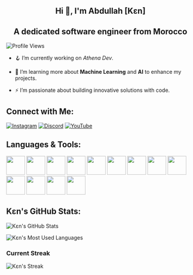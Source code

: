 <div align="center">

## Hi 👋, I'm Abdullah [Kɛn] 

## **A dedicated software engineer from Morocco**

</div>

![Profile Views](https://komarev.com/ghpvc/?username=uke4)

- 🪝 I’m currently working on *Athena Dev*.

- 🌱 I’m learning more about **Machine Learning** and **AI** to enhance my projects.

- ⚡ I’m passionate about building innovative solutions with code.

## Connect with Me:
[![Instagram](https://img.shields.io/badge/Instagram-E4405F?style=flat&logo=instagram&logoColor=white)](https://www.instagram.com/abduhtheone?igsh=MXJzMG9uMDNmdmQ5Yg==)  [![Discord](https://img.shields.io/badge/Discord-7289DA?style=flat&logo=discord&logoColor=white)](https://discord.gg/Q4ZzJFBDqk)  [![YouTube](https://img.shields.io/badge/YouTube-FF0000?style=flat&logo=youtube&logoColor=white)](https://youtube.com/@athd3v?si=hPpL0TKiPaXdP2pr)

## Languages & Tools:
<div>
  <img src="https://cdn.jsdelivr.net/gh/devicons/devicon/icons/python/python-original.svg" width="50" />
  <img src="https://cdn.jsdelivr.net/gh/devicons/devicon/icons/nodejs/nodejs-original.svg" width="50" />
  <img src="https://cdn.jsdelivr.net/gh/devicons/devicon/icons/javascript/javascript-original.svg" width="50" />
  <img src="https://cdn.jsdelivr.net/gh/devicons/devicon/icons/typescript/typescript-original.svg" width="50" />
  <img src="https://cdn.jsdelivr.net/gh/devicons/devicon/icons/html5/html5-original.svg" width="50" />
  <img src="https://cdn.jsdelivr.net/gh/devicons/devicon/icons/mongodb/mongodb-original.svg" width="50" />
  <img src="https://cdn.jsdelivr.net/gh/devicons/devicon/icons/photoshop/photoshop-original.svg" width="50" />
  <img src="https://fv20.files.fm/thumb.php?i=ynd2reg5fw&v=1&n=1691819804alight-motion-logo-png.png" width="50" />
  <img src="https://cdn.jsdelivr.net/gh/devicons/devicon/icons/aftereffects/aftereffects-original.svg" width="50" />
  <img src="https://cdn.jsdelivr.net/gh/devicons/devicon/icons/premierepro/premierepro-original.svg" width="50" />
  <img src="https://cdn.jsdelivr.net/gh/devicons/devicon/icons/linux/linux-original.svg" width="50" />
  <img src="https://cdn.jsdelivr.net/gh/devicons/devicon/icons/css3/css3-original.svg" width="50" />
  <img src="https://cdn.jsdelivr.net/gh/devicons/devicon/icons/cplusplus/cplusplus-original.svg" width="50" />
</div>

## Kɛn's GitHub Stats:

![Kɛn's GitHub Stats](https://github-readme-stats.vercel.app/api?username=uke4&show_icons=true&hide_title=true&count_private=true&hide=prs&theme=dark)

![Kɛn's Most Used Languages](https://github-readme-stats.vercel.app/api/top-langs/?username=uke4&layout=compact&hide=html,css&theme=dark)

### Current Streak
![Kɛn's Streak](https://github-readme-streak-stats.herokuapp.com/?user=uke4&theme=dark)
